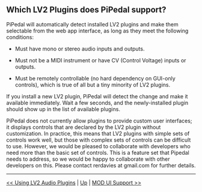 ## Which LV2 Plugins does PiPedal support?

PiPedal will automatically detect installed LV2 plugins and make them selectable from the web app interface, as long as they meet the 
following conditions:

- Must have mono or stereo audio inputs and outputs.

- Must not be a MIDI instrument or have CV (Control Voltage) inputs or outputs.

- Must be remotely controllable (no hard dependency on GUI-only controls), which is true of all but a tiny minority of LV2 plugins.

If you install a new LV2 plugin, PiPedal will detect the change and make it available immediately. Wait a few seconds, and the newly-installed plugin should show up in the list of available plugins.

PiPedal does not currently allow plugins to provide custom user interfaces; it displays controls that are declared by the LV2 plugin without customization. In practice, this means that LV2 plugins with simple sets of controls work well, but those with complex sets of controls can be difficult to use. However, we would be pleased to collaborate with developers who need more than the basic set of controls. This is a feature set that Pipedal needs to address, so we would be happy to collaborate with other developers on this. Please contact rerdavies at gmail.com for further details.

--------
[<< Using LV2 Audio Plugins](UsingLv2Plugins.md)  | [Up](Documentation.md) | [MOD UI Support >>](ModUiSupport.md)
